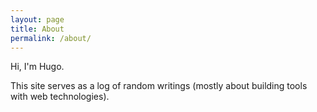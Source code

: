 ```yaml
---
layout: page
title: About
permalink: /about/
---
```


Hi, I'm Hugo. 

This site serves as a log of random writings (mostly about building tools with web technologies).



